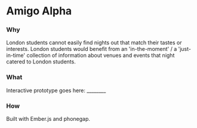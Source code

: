 # Amigo Alpha

### Why

London students cannot easily find nights out that match their tastes or interests.
London students would benefit from an 'in-the-moment' / a 'just-in-time' collection of information about venues and events that night catered to London students. 

### What

Interactive prototype goes here: ________

### How 

Built with Ember.js and phonegap.